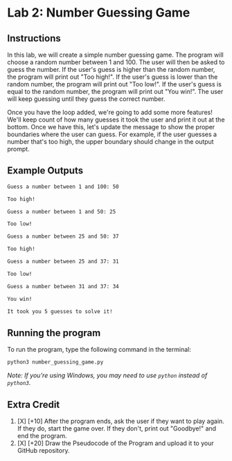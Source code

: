 # Lab 2: Number Guessing Game

## Instructions

In this lab, we will create a simple number guessing game. The program will choose a random number between 1 and 100. The user will then be asked to guess the number. If the user's guess is higher than the random number, the program will print out "Too high!". If the user's guess is lower than the random number, the program will print out "Too low!". If the user's guess is equal to the random number, the program will print out "You win!". The user will keep guessing until they guess the correct number. 

Once you have the loop added, we're going to add some more features! We'll keep count of how many guesses it took the user and print it out at the bottom. Once we have this, let's update the message to show the proper boundaries where the user can guess. For example, if the user guesses a number that's too high, the upper boundary should change in the output prompt.

## Example Outputs

```bash
Guess a number between 1 and 100: 50

Too high!

Guess a number between 1 and 50: 25

Too low!

Guess a number between 25 and 50: 37

Too high!

Guess a number between 25 and 37: 31

Too low!

Guess a number between 31 and 37: 34

You win!

It took you 5 guesses to solve it!

```

## Running the program

To run the program, type the following command in the terminal:

```bash
python3 number_guessing_game.py
```

*Note: If you're using Windows, you may need to use `python` instead of `python3`.*

## Extra Credit

1. [X] \[+10\] After the program ends, ask the user if they want to play again. If they do, start the game over. If they don't, print out "Goodbye!" and end the program.
2. [X] \[+20\] Draw the Pseudocode of the Program and upload it to your GitHub repository.

